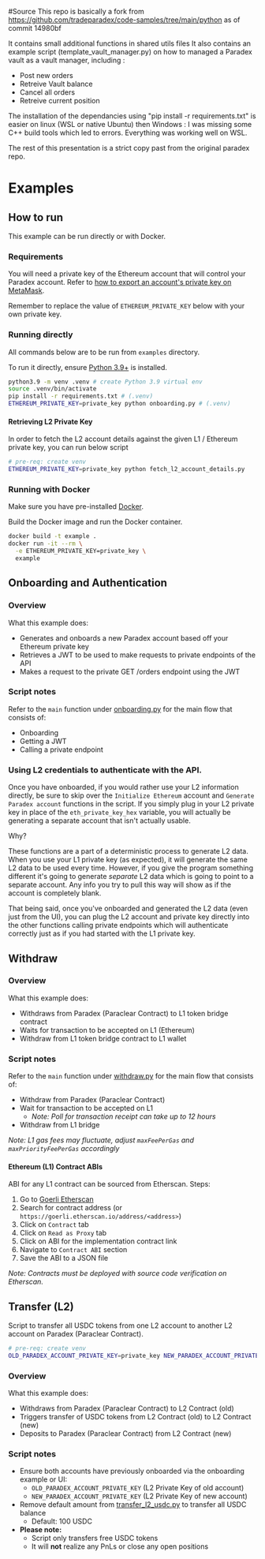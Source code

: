 #Source 
This repo is basically a fork from https://github.com/tradeparadex/code-samples/tree/main/python as of commit 14980bf

It contains small additional functions in shared utils files
It also contains an example script (template_vault_manager.py) on how to managed a Paradex vault as a vault manager, including : 
* Post new orders
* Retreive Vault balance
* Cancel all orders
* Retreive current position

The installation of the dependancies using "pip install -r requirements.txt" is easier on linux (WSL or native Ubuntu) then Windows : I was missing some C++ build tools which led to errors. Everything was working well on WSL. 

The rest of this presentation is a strict copy past from the original paradex repo.

# Examples

## How to run

This example can be run directly or with Docker.

### Requirements

You will need a private key of the Ethereum account that will control your Paradex account. Refer to [how to export an account's private key on MetaMask](https://support.metamask.io/hc/en-us/articles/360015289632-How-to-export-an-account-s-private-key).

Remember to replace the value of `ETHEREUM_PRIVATE_KEY` below with your own private key.

### Running directly

All commands below are to be run from `examples` directory.

To run it directly, ensure [Python 3.9+](https://www.python.org/downloads/) is installed.

```bash
python3.9 -m venv .venv # create Python 3.9 virtual env
source .venv/bin/activate
pip install -r requirements.txt # (.venv)
ETHEREUM_PRIVATE_KEY=private_key python onboarding.py # (.venv)
```

#### Retrieving L2 Private Key

In order to fetch the L2 account details against the given L1 / Ethereum private key, you can run below script

```bash
# pre-req: create venv
ETHEREUM_PRIVATE_KEY=private_key python fetch_l2_account_details.py
```

### Running with Docker

Make sure you have pre-installed [Docker](https://docs.docker.com/get-docker/).

Build the Docker image and run the Docker container.

```bash
docker build -t example .
docker run -it --rm \
  -e ETHEREUM_PRIVATE_KEY=private_key \
  example
```

## Onboarding and Authentication

### Overview

What this example does:

* Generates and onboards a new Paradex account based off your Ethereum private key
* Retrieves a JWT to be used to make requests to private endpoints of the API
* Makes a request to the private GET /orders endpoint using the JWT

### Script notes

Refer to the `main` function under [onboarding.py](onboarding.py#L180) for the main flow that consists of:

* Onboarding
* Getting a JWT
* Calling a private endpoint

### Using L2 credentials to authenticate with the API.
Once you have onboarded, if you would rather use your L2 information directly, be sure to skip over the `Initialize Ethereum` account and `Generate Paradex account` functions in the script. If you simply plug in your L2 private key in place of the `eth_private_key_hex` variable, you will actually be generating a separate account that isn't actually usable.

Why?

These functions are a part of a deterministic process to generate L2 data. When you use your L1 private key (as expected), it will generate the same L2 data to be used every time. 
However, if you give the program something different it's going to generate  _separate_ L2 data which is going to point to a separate account. Any info you try to pull this way will show as if the account is completely blank.

That being said, once you've onboarded and generated the L2 data (even just from the UI), you can plug the L2 account and private key directly into the other functions calling private endpoints which will authenticate correctly just as if you had started with the L1 private key.

## Withdraw

### Overview

What this example does:

* Withdraws from Paradex (Paraclear Contract) to L1 token bridge contract
* Waits for transaction to be accepted on L1 (Ethereum)
* Withdraw from L1 token bridge contract to L1 wallet

### Script notes

Refer to the `main` function under [withdraw.py](withdraw.py#L111) for the main flow that consists of:

* Withdraw from Paradex (Paraclear Contract)
* Wait for transaction to be accepted on L1
  * *Note: Poll for transaction receipt can take up to 12 hours*
* Withdraw from L1 bridge

*Note: L1 gas fees may fluctuate, adjust `maxFeePerGas` and `maxPriorityFeePerGas` accordingly*

#### Ethereum (L1) Contract ABIs

ABI for any L1 contract can be sourced from Etherscan. Steps:

1. Go to [Goerli Etherscan](https://goerli.etherscan.io/)
2. Search for contract address (or `https://goerli.etherscan.io/address/<address>`)
3. Click on `Contract` tab
4. Click on `Read as Proxy` tab
5. Click on ABI for the implementation contract link
6. Navigate to `Contract ABI` section
7. Save the ABI to a JSON file

*Note: Contracts must be deployed with source code verification on Etherscan.*

## Transfer (L2)

Script to transfer all USDC tokens from one L2 account to another L2 account on Paradex (Paraclear Contract).

```bash
# pre-req: create venv
OLD_PARADEX_ACCOUNT_PRIVATE_KEY=private_key NEW_PARADEX_ACCOUNT_PRIVATE_KEY=private_key python transfer_l2_usdc.py
```

### Overview

What this example does:

* Withdraws from Paradex (Paraclear Contract) to L2 Contract (old)
* Triggers transfer of USDC tokens from L2 Contract (old) to L2 Contract (new)
* Deposits to Paradex (Paraclear Contract) from L2 Contract (new)

### Script notes

* Ensure both accounts have previously onboarded via the onboarding example or UI:
  * `OLD_PARADEX_ACCOUNT_PRIVATE_KEY` (L2 Private Key of old account)
  * `NEW_PARADEX_ACCOUNT_PRIVATE_KEY` (L2 Private Key of new account)
* Remove default amount from [transfer_l2_usdc.py](transfer_l2_usdc.py#L29) to transfer all USDC balance
  * Default: 100 USDC
* **Please note:**
  * Script only transfers free USDC tokens
  * It will **not** realize any PnLs or close any open positions
